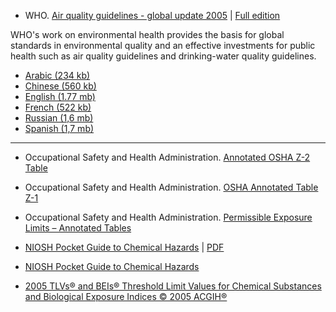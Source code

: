 
* WHO. [Air quality guidelines - global update 2005](https://www.who.int/phe/health_topics/outdoorair/outdoorair_aqg/en/) | [Full edition](http://www.euro.who.int/en/what-we-publish/abstracts/air-quality-guidelines.-global-update-2005.-particulate-matter,-ozone,-nitrogen-dioxide-and-sulfur-dioxide)

WHO's work on environmental health provides the basis for global standards in environmental quality and an effective investments for public health such as air quality guidelines and drinking-water quality guidelines.

* [Arabic (234 kb)](http://whqlibdoc.who.int/hq/2006/WHO_SDE_PHE_OEH_06.02_ara.pdf?ua=1)
* [Chinese (560 kb)](http://whqlibdoc.who.int/hq/2006/WHO_SDE_PHE_OEH_06.02_chi.pdf?ua=1)
* [English (1.77 mb)](http://whqlibdoc.who.int/hq/2006/WHO_SDE_PHE_OEH_06.02_eng.pdf?ua=1)
* [French (522 kb)](http://whqlibdoc.who.int/hq/2006/WHO_SDE_PHE_OEH_06.02_fre.pdf?ua=1)
* [Russian (1,6 mb)](http://whqlibdoc.who.int/hq/2006/WHO_SDE_PHE_OEH_06.02_rus.pdf?ua=1)
* [Spanish (1,7 mb)](http://whqlibdoc.who.int/hq/2006/WHO_SDE_PHE_OEH_06.02_spa.pdf?ua=1)

---

* Occupational Safety and Health Administration. [Annotated OSHA Z-2 Table](https://www.osha.gov/dsg/annotated-pels/tablez-2.html)
* Occupational Safety and Health Administration. [OSHA Annotated Table Z-1](https://www.osha.gov/dsg/annotated-pels/tablez-1.html)
* Occupational Safety and Health Administration. [Permissible Exposure Limits – Annotated Tables](https://www.osha.gov/dsg/annotated-pels/)

* [NIOSH Pocket Guide to Chemical Hazards](https://www.cdc.gov/niosh/docs/2005-149/default.html) | [PDF](https://www.cdc.gov/niosh/docs/2005-149/pdfs/2005-149.pdf)
* [NIOSH Pocket Guide to Chemical Hazards](https://www.cdc.gov/niosh/npg/default.html)

* [2005 TLVs® and BEIs® Threshold Limit Values for Chemical Substances and Biological Exposure Indices © 2005 ACGIH®](http://www.stps.gob.mx/DGIFT_STPS/PDF/2005TLVsBEIsofACGIHHandbook.pdf)
